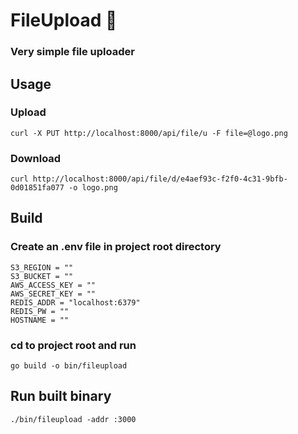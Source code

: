 # FileUpload 📄
### Very simple file uploader


## Usage
### Upload
```
curl -X PUT http://localhost:8000/api/file/u -F file=@logo.png
```

### Download
```
curl http://localhost:8000/api/file/d/e4aef93c-f2f0-4c31-9bfb-0d01851fa077 -o logo.png
```



## Build
### Create an .env file in project root directory
```
S3_REGION = ""
S3_BUCKET = ""
AWS_ACCESS_KEY = ""
AWS_SECRET_KEY = ""
REDIS_ADDR = "localhost:6379"
REDIS_PW = ""
HOSTNAME = ""
```
### cd to project root and run
```
go build -o bin/fileupload
```

## Run built binary
```
./bin/fileupload -addr :3000
```
